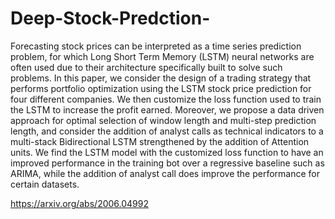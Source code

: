 # Deep-Stock-Predction-
Forecasting stock prices can be interpreted as a time series prediction problem, for which Long Short Term Memory (LSTM) neural networks are often used due to their architecture specifically built to solve such problems. In this paper, we consider the design of a trading strategy that performs portfolio optimization using the LSTM stock price prediction for four different companies. We then customize the loss function used to train the LSTM to increase the profit earned. Moreover, we propose a data driven approach for optimal selection of window length and multi-step prediction length, and consider the addition of analyst calls as technical indicators to a multi-stack Bidirectional LSTM strengthened by the addition of Attention units. We find the LSTM model with the customized loss function to have an improved performance in the training bot over a regressive baseline such as ARIMA, while the addition of analyst call does improve the performance for certain datasets.

https://arxiv.org/abs/2006.04992
